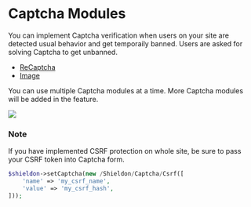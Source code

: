 # Captcha Modules

You can implement Captcha verification when users on your site are detected usual behavior and get temporaily banned. Users are asked for solving Captcha to get unbanned.

- [ReCaptcha](https://shieldon.io/en/docs/captcha/recaptcha.html)
- [Image](https://shieldon.io/en/docs/captcha/image.html)

You can use multiple Captcha modules at a time. More Captcha modules will be added in the feature.

![](https://i.imgur.com/rlsEwSG.png)

### Note

If you have implemented CSRF protection on whole site, be sure to pass your CSRF token into Captcha form.


```php
$shieldon->setCaptcha(new /Shieldon/Captcha/Csrf([
    'name' => 'my_csrf_name',
    'value' => 'my_csrf_hash',
]));
```
